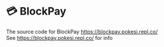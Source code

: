# 💳 BlockPay
The source code for BlockPay https://blockpay.pokesi.repl.co/ <br>
See https://blockpay.pokesi.repl.co/ for info
